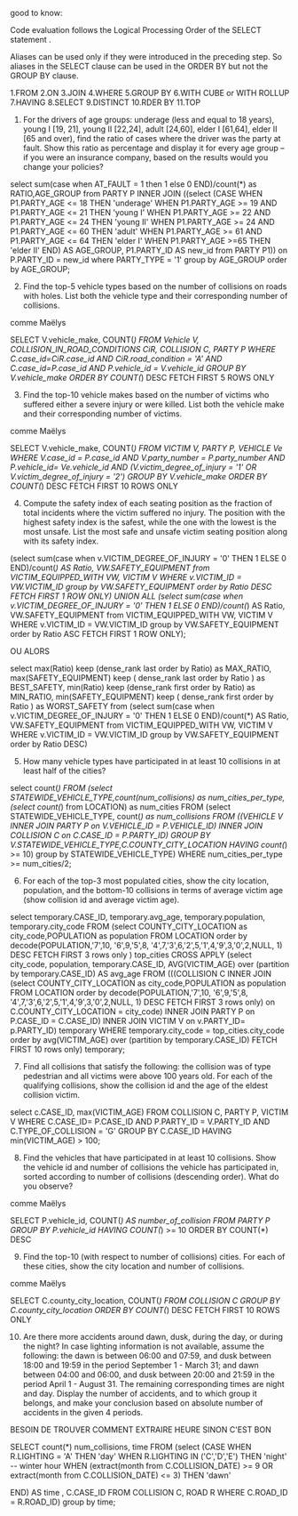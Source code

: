 good to know:

Code evaluation follows the Logical Processing Order of the SELECT statement .

Aliases can be used only if they were introduced in the preceding step. So aliases in the SELECT clause can be used in the ORDER BY but not the GROUP BY clause.

1.FROM
2.ON
3.JOIN
4.WHERE
5.GROUP BY
6.WITH CUBE or WITH ROLLUP
7.HAVING
8.SELECT
9.DISTINCT
10.RDER BY
11.TOP


1. For the drivers of age groups: underage (less and equal to 18 years), young I [19, 21], young II [22,24],
adult [24,60], elder I [61,64], elder II [65 and over), find the ratio of cases where the driver was the party
at fault. Show this ratio as percentage and display it for every age group – if you were an insurance
company, based on the results would you change your policies?


select  sum(case when AT_FAULT = 1 then 1 else 0 END)/count(*) as RATIO,AGE_GROUP
from PARTY P
INNER JOIN  ((select (CASE
WHEN P1.PARTY_AGE <= 18
THEN 'underage'
WHEN P1.PARTY_AGE >= 19 AND P1.PARTY_AGE <= 21
THEN 'young I'
WHEN P1.PARTY_AGE >= 22 AND P1.PARTY_AGE <= 24
THEN 'young II'
WHEN P1.PARTY_AGE >= 24 AND P1.PARTY_AGE <= 60
THEN 'adult'
WHEN P1.PARTY_AGE >= 61 AND P1.PARTY_AGE <= 64
THEN 'elder I'
WHEN P1.PARTY_AGE >=65
THEN 'elder II'
END) AS AGE_GROUP, P1.PARTY_ID AS new_id
from PARTY P1))  on P.PARTY_ID = new_id
where PARTY_TYPE = '1'
group by AGE_GROUP
order by AGE_GROUP;



2. Find the top-5 vehicle types based on the number of collisions on roads with holes. List both the vehicle
type and their corresponding number of collisions.

comme Maëlys

SELECT V.vehicle_make, COUNT(*)
FROM Vehicle V, COLLISION_IN_ROAD_CONDITIONS CiR, COLLISION C, PARTY P
WHERE C.case_id=CiR.case_id AND CiR.road_condition = 'A' AND C.case_id=P.case_id AND P.vehicle_id = V.vehicle_id
GROUP BY V.vehicle_make
ORDER BY COUNT(*) DESC
FETCH FIRST 5 ROWS ONLY

3. Find the top-10 vehicle makes based on the number of victims who suffered either a severe injury or
were killed. List both the vehicle make and their corresponding number of victims.

comme Maëlys

SELECT V.vehicle_make, COUNT(*)
FROM VICTIM V, PARTY P, VEHICLE Ve
WHERE V.case_id = P.case_id AND V.party_number = P.party_number AND P.vehicle_id= Ve.vehicle_id AND (V.victim_degree_of_injury = '1' OR V.victim_degree_of_injury = '2')
GROUP BY V.vehicle_make
ORDER BY COUNT(*) DESC
FETCH FIRST 10 ROWS ONLY


4. Compute the safety index of each seating position as the fraction of total incidents where the victim
suffered no injury. The position with the highest safety index is the safest, while the one with the lowest
is the most unsafe. List the most safe and unsafe victim seating position along with its safety index.

(select sum(case when v.VICTIM_DEGREE_OF_INJURY = '0' THEN 1 ELSE 0 END)/count(*) AS Ratio, VW.SAFETY_EQUIPMENT
from VICTIM_EQUIPPED_WITH VW, VICTIM V
WHERE v.VICTIM_ID = VW.VICTIM_ID
group by VW.SAFETY_EQUIPMENT
order by Ratio DESC
FETCH FIRST 1 ROW ONLY)
UNION ALL
(select sum(case when v.VICTIM_DEGREE_OF_INJURY = '0' THEN 1 ELSE 0 END)/count(*) AS Ratio, VW.SAFETY_EQUIPMENT
from VICTIM_EQUIPPED_WITH VW, VICTIM V
WHERE v.VICTIM_ID = VW.VICTIM_ID
group by VW.SAFETY_EQUIPMENT
order by Ratio ASC
FETCH FIRST 1 ROW ONLY);


OU ALORS

select
max(Ratio) keep (dense_rank last order by Ratio) as MAX_RATIO,
max(SAFETY_EQUIPMENT) keep ( dense_rank last order by Ratio ) as BEST_SAFETY,
min(Ratio) keep (dense_rank first order by Ratio) as MIN_RATIO,
min(SAFETY_EQUIPMENT) keep ( dense_rank first order by Ratio ) as WORST_SAFETY
from (select sum(case when v.VICTIM_DEGREE_OF_INJURY = '0' THEN 1 ELSE 0 END)/count(*) AS Ratio, VW.SAFETY_EQUIPMENT
from VICTIM_EQUIPPED_WITH VW, VICTIM V
WHERE v.VICTIM_ID = VW.VICTIM_ID
group by VW.SAFETY_EQUIPMENT
order by Ratio DESC)




5. How many vehicle types have participated in at least 10 collisions in at least half of the cities?

select count(*) FROM
    (select STATEWIDE_VEHICLE_TYPE,count(num_collisions) as num_cities_per_type, (select count(*) from LOCATION) as num_cities
    FROM
            (select STATEWIDE_VEHICLE_TYPE, count(*) as num_collisions
            FROM ((VEHICLE V INNER JOIN PARTY P on V.VEHICLE_ID = P.VEHICLE_ID) INNER JOIN COLLISION C on C.CASE_ID = P.PARTY_ID)
            GROUP BY V.STATEWIDE_VEHICLE_TYPE,C.COUNTY_CITY_LOCATION
                HAVING count(*) >= 10)
    group by STATEWIDE_VEHICLE_TYPE)
WHERE num_cities_per_type >= num_cities/2;


6. For each of the top-3 most populated cities, show the city location, population, and the bottom-10
collisions in terms of average victim age (show collision id and average victim age).



select temporary.CASE_ID, temporary.avg_age, temporary.population, temporary.city_code
    FROM
         (select COUNTY_CITY_LOCATION as city_code,POPULATION as population FROM LOCATION
                order by decode(POPULATION,'7',10, '6',9,'5',8,
                '4',7,'3',6,'2',5,'1',4,'9',3,'0',2,NULL, 1) DESC
                FETCH FIRST 3 rows only ) top_cities
CROSS APPLY
(select city_code, population, temporary.CASE_ID,
           AVG(VICTIM_AGE) over (partition by temporary.CASE_ID) AS avg_age
    FROM
         (((COLLISION C INNER JOIN
             (select COUNTY_CITY_LOCATION as city_code,POPULATION as population FROM LOCATION
                order by decode(POPULATION,'7',10, '6',9,'5',8,
                '4',7,'3',6,'2',5,'1',4,'9',3,'0',2,NULL, 1) DESC
                FETCH FIRST 3 rows only)
             on C.COUNTY_CITY_LOCATION = city_code) INNER JOIN PARTY P on P.CASE_ID = C.CASE_ID) INNER JOIN
        VICTIM V on v.PARTY_ID= p.PARTY_ID) temporary
            WHERE temporary.city_code = top_cities.city_code
            order by  avg(VICTIM_AGE) over (partition by temporary.CASE_ID)
            FETCH FIRST 10 rows only) temporary;


7. Find all collisions that satisfy the following: the collision was of type pedestrian and all victims were above
100 years old. For each of the qualifying collisions, show the collision id and the age of the eldest collision
victim.

select c.CASE_ID, max(VICTIM_AGE)
FROM COLLISION C, PARTY P, VICTIM V
WHERE C.CASE_ID= P.CASE_ID AND P.PARTY_ID = V.PARTY_ID
AND C.TYPE_OF_COLLISION = 'G'
GROUP BY C.CASE_ID
HAVING min(VICTIM_AGE) > 100;

8. Find the vehicles that have participated in at least 10 collisions. Show the vehicle id and number of
collisions the vehicle has participated in, sorted according to number of collisions (descending order).
What do you observe?

comme Maëlys

SELECT P.vehicle_id, COUNT(*) AS number_of_collision
FROM PARTY P
GROUP BY P.vehicle_id
HAVING COUNT(*) >= 10
ORDER BY COUNT(*) DESC

9. Find the top-10 (with respect to number of collisions) cities. For each of these cities, show the city
location and number of collisions.

comme Maëlys

SELECT C.county_city_location, COUNT(*)
FROM COLLISION C
GROUP BY C.county_city_location
ORDER BY COUNT(*) DESC
FETCH FIRST 10 ROWS ONLY

10. Are there more accidents around dawn, dusk, during the day, or during the night? In case lighting
information is not available, assume the following: the dawn is between 06:00 and 07:59, and dusk
between 18:00 and 19:59 in the period September 1 - March 31; and dawn between 04:00 and 06:00,
and dusk between 20:00 and 21:59 in the period April 1 - August 31. The remaining corresponding times
are night and day. Display the number of accidents, and to which group it belongs, and make your
conclusion based on absolute number of accidents in the given 4 periods.


BESOIN DE TROUVER COMMENT EXTRAIRE HEURE SINON C'EST BON

SELECT count(*) num_collisions, time
FROM
(select (CASE
WHEN R.LIGHTING = 'A'
THEN 'day'
    WHEN R.LIGHTING IN ('C','D','E')
    THEN 'night'
    -- winter hour
    WHEN (extract(month from C.COLLISION_DATE) >= 9 OR  extract(month from C.COLLISION_DATE) <= 3) THEN 'dawn'

END) AS time , C.CASE_ID
FROM COLLISION C, ROAD R
WHERE C.ROAD_ID = R.ROAD_ID)
group by time;

